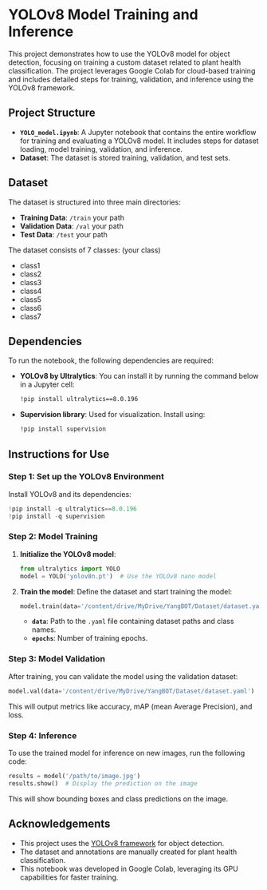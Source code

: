 # YOLOv8 Model Training and Inference

This project demonstrates how to use the YOLOv8 model for object detection, focusing on training a custom dataset related to plant health classification. The project leverages Google Colab for cloud-based training and includes detailed steps for training, validation, and inference using the YOLOv8 framework.

## Project Structure

- **`YOLO_model.ipynb`**: A Jupyter notebook that contains the entire workflow for training and evaluating a YOLOv8 model. It includes steps for dataset loading, model training, validation, and inference.
- **Dataset**: The dataset is stored training, validation, and test sets.

## Dataset

The dataset is structured into three main directories:

- **Training Data**: `/train` your path
- **Validation Data**: `/val` your path
- **Test Data**: `/test` your path

The dataset consists of 7 classes: (your class)
- class1
- class2
- class3
- class4
- class5
- class6
- class7

## Dependencies

To run the notebook, the following dependencies are required:

- **YOLOv8 by Ultralytics**: You can install it by running the command below in a Jupyter cell:
  
  ```bash
  !pip install ultralytics==8.0.196
  ```

- **Supervision library**: Used for visualization. Install using:

  ```bash
  !pip install supervision
  ```

## Instructions for Use

### Step 1: Set up the YOLOv8 Environment

Install YOLOv8 and its dependencies:

```python
!pip install -q ultralytics==8.0.196
!pip install -q supervision
```

### Step 2: Model Training

1. **Initialize the YOLOv8 model**:
   ```python
   from ultralytics import YOLO
   model = YOLO('yolov8n.pt')  # Use the YOLOv8 nano model
   ```

2. **Train the model**:
   Define the dataset and start training the model:
   ```python
   model.train(data='/content/drive/MyDrive/YangBOT/Dataset/dataset.yaml', epochs=50)
   ```

   - **`data`**: Path to the `.yaml` file containing dataset paths and class names.
   - **`epochs`**: Number of training epochs.

### Step 3: Model Validation

After training, you can validate the model using the validation dataset:

```python
model.val(data='/content/drive/MyDrive/YangBOT/Dataset/dataset.yaml')
```

This will output metrics like accuracy, mAP (mean Average Precision), and loss.

### Step 4: Inference

To use the trained model for inference on new images, run the following code:

```python
results = model('/path/to/image.jpg')
results.show()  # Display the prediction on the image
```

This will show bounding boxes and class predictions on the image.


## Acknowledgements

- This project uses the [YOLOv8 framework](https://github.com/ultralytics/ultralytics) for object detection.
- The dataset and annotations are manually created for plant health classification.
- This notebook was developed in Google Colab, leveraging its GPU capabilities for faster training.
